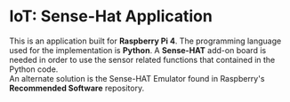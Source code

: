 # IoT: Sense-Hat Application

This is an application built for <b>Raspberry Pi 4</b>. The programming language used for the implementation is <b>Python</b>. 
A <b>Sense-HAT</b> add-on board is needed in order to use the sensor related functions that contained in the Python code.<br>
An alternate solution is the Sense-HAT Emulator found in Raspberry's <b>Recommended Software</b> repository. 
